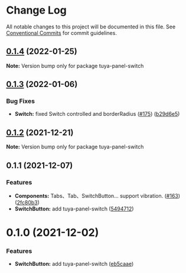# Change Log

All notable changes to this project will be documented in this file.
See [Conventional Commits](https://conventionalcommits.org) for commit guidelines.

## [0.1.4](https://github.com/tuya/tuya-panel-kit/compare/tuya-panel-switch@0.1.3...tuya-panel-switch@0.1.4) (2022-01-25)

**Note:** Version bump only for package tuya-panel-switch





## [0.1.3](https://github.com/tuya/tuya-panel-kit/compare/tuya-panel-switch@0.1.2...tuya-panel-switch@0.1.3) (2022-01-06)


### Bug Fixes

* **Switch:** fixed Switch controlled and borderRadius ([#175](https://github.com/tuya/tuya-panel-kit/issues/175)) ([b29d6e5](https://github.com/tuya/tuya-panel-kit/commit/b29d6e55f84513bac861db3df46102948959e543))





## [0.1.2](https://github.com/tuya/tuya-panel-kit/compare/tuya-panel-switch@0.1.1...tuya-panel-switch@0.1.2) (2021-12-21)

**Note:** Version bump only for package tuya-panel-switch





## 0.1.1 (2021-12-07)


### Features

* **Components:** Tabs、Tab、SwitchButton... support vibration. ([#163](https://github.com/tuya/tuya-panel-kit/issues/163)) ([2fc80b3](https://github.com/tuya/tuya-panel-kit/commit/2fc80b3924890e9f5076475472ac5d5b41f17f33))
* **SwitchButton:** add tuya-panel-switch ([5494712](https://github.com/tuya/tuya-panel-kit/commit/54947121e2e857e374b712fae8a701c2662f4d6e))





# 0.1.0 (2021-12-02)


### Features

* **SwitchButton:** add tuya-panel-switch ([eb5caae](https://github.com/tuya/tuya-panel-kit/commit/eb5caae6906abd04328b1963c24f42a841f8cc66))
